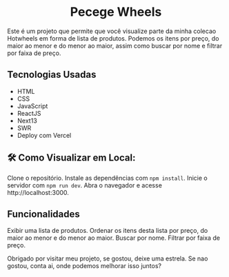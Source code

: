 <h1 align="center">Pecege Wheels</h1>

Este é um projeto que permite que você visualize parte da minha colecao Hotwheels em forma de lista de produtos. Podemos os itens por preço, do maior ao menor e do menor ao maior, assim como buscar por nome e filtrar por faixa de preço.

## Tecnologias Usadas

- HTML
- CSS
- JavaScript
- ReactJS
- Next13
- SWR
- Deploy com Vercel

## 🛠️ Como Visualizar em Local:

Clone o repositório.
Instale as dependências com `npm install`.
Inicie o servidor com `npm run dev`.
Abra o navegador e acesse http://localhost:3000.

## Funcionalidades

Exibir uma lista de produtos.
Ordenar os itens desta lista por preço, do maior ao menor e do menor ao maior.
Buscar por nome.
Filtrar por faixa de preço.

Obrigado por visitar meu projeto, se gostou, deixe uma estrela. Se nao gostou, conta ai, onde podemos melhorar isso juntos?
